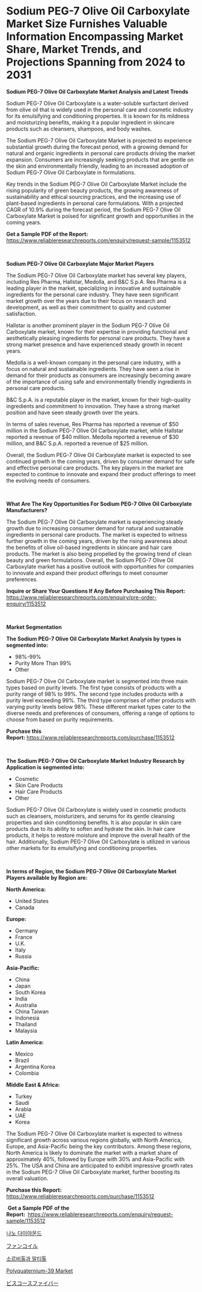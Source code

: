 <p><h1>Sodium PEG-7 Olive Oil Carboxylate Market Size Furnishes Valuable Information Encompassing Market Share, Market Trends, and Projections Spanning from 2024 to 2031</h1></p><p><strong>Sodium PEG-7 Olive Oil Carboxylate Market Analysis and Latest Trends</strong></p>
<p><p>Sodium PEG-7 Olive Oil Carboxylate is a water-soluble surfactant derived from olive oil that is widely used in the personal care and cosmetic industry for its emulsifying and conditioning properties. It is known for its mildness and moisturizing benefits, making it a popular ingredient in skincare products such as cleansers, shampoos, and body washes.</p><p>The Sodium PEG-7 Olive Oil Carboxylate Market is projected to experience substantial growth during the forecast period, with a growing demand for natural and organic ingredients in personal care products driving the market expansion. Consumers are increasingly seeking products that are gentle on the skin and environmentally friendly, leading to an increased adoption of Sodium PEG-7 Olive Oil Carboxylate in formulations.</p><p>Key trends in the Sodium PEG-7 Olive Oil Carboxylate Market include the rising popularity of green beauty products, the growing awareness of sustainability and ethical sourcing practices, and the increasing use of plant-based ingredients in personal care formulations. With a projected CAGR of 10.9% during the forecast period, the Sodium PEG-7 Olive Oil Carboxylate Market is poised for significant growth and opportunities in the coming years.</p></p>
<p><strong>Get a Sample PDF of the Report:&nbsp;</strong> <a href="https://www.reliableresearchreports.com/enquiry/request-sample/1153512">https://www.reliableresearchreports.com/enquiry/request-sample/1153512</a></p>
<p>&nbsp;</p>
<p><strong>Sodium PEG-7 Olive Oil Carboxylate Major Market Players</strong></p>
<p><p>The Sodium PEG-7 Olive Oil Carboxylate market has several key players, including Res Pharma, Hallstar, Medolla, and B&C S.p.A. Res Pharma is a leading player in the market, specializing in innovative and sustainable ingredients for the personal care industry. They have seen significant market growth over the years due to their focus on research and development, as well as their commitment to quality and customer satisfaction.</p><p>Hallstar is another prominent player in the Sodium PEG-7 Olive Oil Carboxylate market, known for their expertise in providing functional and aesthetically pleasing ingredients for personal care products. They have a strong market presence and have experienced steady growth in recent years.</p><p>Medolla is a well-known company in the personal care industry, with a focus on natural and sustainable ingredients. They have seen a rise in demand for their products as consumers are increasingly becoming aware of the importance of using safe and environmentally friendly ingredients in personal care products.</p><p>B&C S.p.A. is a reputable player in the market, known for their high-quality ingredients and commitment to innovation. They have a strong market position and have seen steady growth over the years.</p><p>In terms of sales revenue, Res Pharma has reported a revenue of $50 million in the Sodium PEG-7 Olive Oil Carboxylate market, while Hallstar reported a revenue of $40 million. Medolla reported a revenue of $30 million, and B&C S.p.A. reported a revenue of $25 million.</p><p>Overall, the Sodium PEG-7 Olive Oil Carboxylate market is expected to see continued growth in the coming years, driven by consumer demand for safe and effective personal care products. The key players in the market are expected to continue to innovate and expand their product offerings to meet the evolving needs of consumers.</p></p>
<p>&nbsp;</p>
<p><strong>What Are The Key Opportunities For Sodium PEG-7 Olive Oil Carboxylate Manufacturers?</strong></p>
<p><p>The Sodium PEG-7 Olive Oil Carboxylate market is experiencing steady growth due to increasing consumer demand for natural and sustainable ingredients in personal care products. The market is expected to witness further growth in the coming years, driven by the rising awareness about the benefits of olive oil-based ingredients in skincare and hair care products. The market is also being propelled by the growing trend of clean beauty and green formulations. Overall, the Sodium PEG-7 Olive Oil Carboxylate market has a positive outlook with opportunities for companies to innovate and expand their product offerings to meet consumer preferences.</p></p>
<p><strong>Inquire or Share Your Questions If Any Before Purchasing This Report:</strong> <a href="https://www.reliableresearchreports.com/enquiry/pre-order-enquiry/1153512">https://www.reliableresearchreports.com/enquiry/pre-order-enquiry/1153512</a></p>
<p>&nbsp;</p>
<p><strong>Market Segmentation</strong></p>
<p><strong>The Sodium PEG-7 Olive Oil Carboxylate Market Analysis by types is segmented into:</strong></p>
<p><ul><li>98%-99%</li><li>Purity More Than 99%</li><li>Other</li></ul></p>
<p><p>Sodium PEG-7 Olive Oil Carboxylate market is segmented into three main types based on purity levels. The first type consists of products with a purity range of 98% to 99%. The second type includes products with a purity level exceeding 99%. The third type comprises of other products with varying purity levels below 98%. These different market types cater to the diverse needs and preferences of consumers, offering a range of options to choose from based on purity requirements.</p></p>
<p><strong>Purchase this Report:&nbsp;</strong><a href="https://www.reliableresearchreports.com/purchase/1153512">https://www.reliableresearchreports.com/purchase/1153512</a></p>
<p>&nbsp;</p>
<p><strong>The Sodium PEG-7 Olive Oil Carboxylate Market Industry Research by Application is segmented into:</strong></p>
<p><ul><li>Cosmetic</li><li>Skin Care Products</li><li>Hair Care Products</li><li>Other</li></ul></p>
<p><p>Sodium PEG-7 Olive Oil Carboxylate is widely used in cosmetic products such as cleansers, moisturizers, and serums for its gentle cleansing properties and skin conditioning benefits. It is also popular in skin care products due to its ability to soften and hydrate the skin. In hair care products, it helps to restore moisture and improve the overall health of the hair. Additionally, Sodium PEG-7 Olive Oil Carboxylate is utilized in various other markets for its emulsifying and conditioning properties.</p></p>
<p>&nbsp;</p>
<p><strong>In terms of Region, the Sodium PEG-7 Olive Oil Carboxylate Market Players available by Region are:</strong></p>
<p>
    <p> <strong> North America: </strong>
        <ul>
            <li>United States</li>
            <li>Canada</li>
        </ul>
        </p> 
    <p> <strong> Europe: </strong>
        <ul>
            <li>Germany</li>
            <li>France</li>
            <li>U.K.</li>
            <li>Italy</li>
            <li>Russia</li>
        </ul>
        </p> 
    <p> <strong> Asia-Pacific: </strong>
        <ul>
            <li>China</li>
            <li>Japan</li>
            <li>South Korea</li>
            <li>India</li>
            <li>Australia</li>
            <li>China Taiwan</li>
            <li>Indonesia</li>
            <li>Thailand</li>
            <li>Malaysia</li>
        </ul>
        </p> 
    <p> <strong> Latin America: </strong>
        <ul>
            <li>Mexico</li>
            <li>Brazil</li>
            <li>Argentina Korea</li>
            <li>Colombia</li>
        </ul>
        </p> 
    <p> <strong> Middle East & Africa: </strong>
        <ul>
            <li>Turkey</li>
            <li>Saudi</li>
            <li>Arabia</li>
            <li>UAE</li>
            <li>Korea</li>
        </ul>
    </p>
    </p>
<p><p>The Sodium PEG-7 Olive Oil Carboxylate market is expected to witness significant growth across various regions globally, with North America, Europe, and Asia-Pacific being the key contributors. Among these regions, North America is likely to dominate the market with a market share of approximately 40%, followed by Europe with 30% and Asia-Pacific with 25%. The USA and China are anticipated to exhibit impressive growth rates in the Sodium PEG-7 Olive Oil Carboxylate market, further boosting its overall valuation.</p></p>
<p><strong>Purchase this Report: </strong><a href="https://www.reliableresearchreports.com/purchase/1153512">https://www.reliableresearchreports.com/purchase/1153512</a></p>
<p>&nbsp;<strong>Get a Sample PDF of the Report:&nbsp;&nbsp;</strong><a href="https://www.reliableresearchreports.com/enquiry/request-sample/1153512">https://www.reliableresearchreports.com/enquiry/request-sample/1153512</a></p>
<p><strong></strong></p>
<p><p><a href="https://medium.com/@alexemumu2022/%EB%82%98%EB%85%B8-%EB%8B%A4%EC%9D%B4%EC%95%84%EB%AA%AC%EB%93%9C-%EC%8B%9C%EC%9E%A5-%EA%B7%9C%EB%AA%A8%EB%8A%94-%EA%B8%80%EB%A1%9C%EB%B2%8C-%EC%82%B0%EC%97%85%EC%97%90%EC%84%9C-%EC%B5%9C%EC%A0%81%EC%9D%98-%EB%A7%88%EC%BC%80%ED%8C%85-%EC%B1%84%EB%84%90%EC%9D%84-%EB%B3%B4%EC%97%AC%EC%A4%8D%EB%8B%88%EB%8B%A4-fdf2d80eac5e">나노 다이아몬드</a></p><p><a href="https://medium.com/@michaelerde565/%E6%89%87%E9%A2%A8%E6%A9%9F%E3%82%B3%E3%82%A4%E3%83%AB%E5%B8%82%E5%A0%B4%E3%81%AE%E6%B4%9E%E5%AF%9F-%E5%B8%82%E5%A0%B4%E5%8B%95%E5%90%91-%E6%88%90%E9%95%B7-2024%E5%B9%B4%E3%81%8B%E3%82%892031%E5%B9%B4%E3%81%BE%E3%81%A7%E3%81%AE%E4%BA%88%E6%B8%AC-915d43e60ac4">ファンコイル</a></p><p><a href="https://medium.com/@alexemumu2022/%EC%86%8C%EB%A5%B4%EB%B9%84%ED%86%A8%EA%B3%BC-%EB%A7%90%ED%8B%B0%ED%86%A8-%EC%8B%9C%EC%9E%A5-2031%EB%85%84%EA%B9%8C%EC%A7%80-%EC%B6%94%EC%9D%B4-%EC%98%88%EC%B8%A1-%EB%B0%8F-%EA%B2%BD%EC%9F%81-%EB%B6%84%EC%84%9D-6105552fdfe1">소르비톨과 말티톨</a></p><p><a href="https://github.com/danielneavesallisons03mba/Market-Research-Report-List-1/blob/main/polyquaternium-39-market.md">Polyquaternium-39 Market</a></p><p><a href="https://medium.com/@chrispcreem58/%E3%83%93%E3%82%B9%E3%82%B3%E3%83%BC%E3%82%B9%E7%B9%8A%E7%B6%AD%E5%B8%82%E5%A0%B4%E5%88%86%E6%9E%90%E3%81%A82024%E5%B9%B4%E3%81%8B%E3%82%892031%E5%B9%B4%E3%81%BE%E3%81%A7%E3%81%AE%E3%82%B5%E3%82%A4%E3%82%BA%E4%BA%88%E6%B8%AC-db5e04a2a264">ビスコースファイバー</a></p></p>